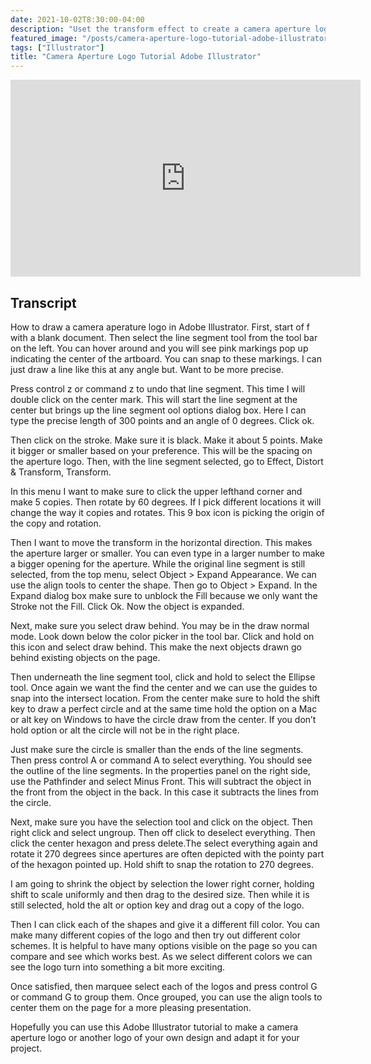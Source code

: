 ```yaml
---
date: 2021-10-02T8:30:00-04:00
description: "Uset the transform effect to create a camera aperture logo in Adobe Illustrator"
featured_image: "/posts/camera-aperture-logo-tutorial-adobe-illustrator/Illustrator-Aperture-Logo-Tutorial.jpg"
tags: ["Illustrator"]
title: "Camera Aperture Logo Tutorial Adobe Illustrator"
---
```


<div class="iframe-16-9-container">
<iframe class="youTubeIframe" width="560" height="315" src="https://www.youtube.com/embed/iPYjRqZsfG8?rel=0" title="YouTube video player" frameborder="0" allow="accelerometer; autoplay; clipboard-write; encrypted-media; gyroscope; picture-in-picture; web-share" allowfullscreen></iframe>
</div>

## Transcript

How to draw a camera aperature logo in Adobe Illustrator. First, start of f with a blank document. Then select the line segment tool from the tool bar on the left. You can hover around and you will see pink markings pop up indicating the center of the artboard. You can snap to these markings. I can just draw a line like this at any angle but. Want to be more precise.

Press control z or command z to undo that line segment. This time I will double click on the center mark. This will start the line segment at the center but brings up the line segment ool options dialog box. Here I can type the precise length of 300 points and an angle of 0 degrees. Click ok.

Then click on the stroke. Make sure it is black. Make it about 5 points. Make it bigger or smaller based on your preference. This will be the spacing on the aperture logo. Then, with the line segment selected, go to Effect, Distort & Transform, Transform.

In this menu I want to make sure to click the upper lefthand corner and make 5 copies. Then rotate by 60 degrees. If I pick different locations it will change the way it copies and rotates. This 9 box icon is picking the origin of the copy and rotation.

Then I want to move the transform in the horizontal direction. This makes the aperture larger or smaller. You can even type in a larger number to make a bigger opening for the aperture. While the original line segment is still selected, from the top menu, select Object > Expand Appearance. We can use the align tools to center the shape. Then go to Object > Expand. In the Expand dialog box make sure to unblock the Fill because we only want the Stroke not the Fill. Click Ok. Now the object is expanded.

Next, make sure you select draw behind. You may be in the draw normal mode. Look down below the color picker in the tool bar. Click and hold on this icon and select draw behind. This make the next objects drawn go behind existing objects on the page.

Then underneath the line segment tool, click and hold to select the Ellipse tool. Once again we want the find the center and we can use the guides to snap into the intersect location. From the center make sure to hold the shift key to draw a perfect circle and at the same time hold the option on a Mac or alt key on Windows to have the circle draw from the center. If you don’t hold option or alt the circle will not be in the right place.

Just make sure the circle is smaller than the ends of the line segments. Then press control A or command A to select everything. You should see the outline of the line segments. In the properties panel on the right side, use the Pathfinder and select Minus Front. This will subtract the object in the front from the object in the back. In this case it subtracts the lines from the circle.

Next, make sure you have the selection tool and click on the object. Then right click and select ungroup. Then off click to deselect everything. Then click the center hexagon and press delete.The select everything again and rotate it 270 degrees since apertures are often depicted with the pointy part of the hexagon pointed up. Hold shift to snap the rotation to 270 degrees.

I am going to shrink the object by selection the lower right corner, holding shift to scale uniformly and then drag to the desired size. Then while it is still selected, hold the alt or option key and drag out a copy of the logo.

Then I can click each of the shapes and give it a different fill color. You can make many different copies of the logo and then try out different color schemes. It is helpful to have many options visible on the page so you can compare and see which works best. As we select different colors we can see the logo turn into something a bit more exciting.

Once satisfied, then marquee select each of the logos and press control G or command G to group them. Once grouped, you can use the align tools to center them on the page for a more pleasing presentation.

Hopefully you can use this Adobe Illustrator tutorial to make a camera aperture logo or another logo of your own design and adapt it for your project.
